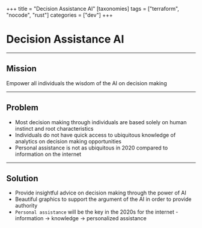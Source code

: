 +++
title = "Decision Assistance AI"
[taxonomies]
tags = ["terraform", "nocode", "rust"]
categories = ["dev"]
+++

# Decision Assistance AI

---

## Mission

Empower all individuals the wisdom of the AI on decision making

---

## Problem

- Most decision making through individuals are based solely on human instinct and root characteristics
- Individuals do not have quick access to ubiquitous knowledge of analytics on decision making opportunities
- Personal assistance is not as ubiquitous in 2020 compared to information on the internet

---

## Solution

- Provide insightful advice on decision making through the power of AI
- Beautiful graphics to support the argument of the AI in order to provide authority
- `Personal assistance` will be the key in the 2020s for the internet - information -> knowledge -> personalized assistance
